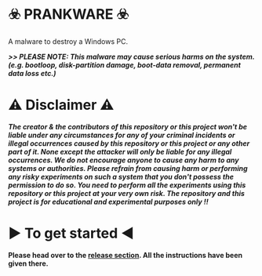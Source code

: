 #                                                                       ☣️ PRANKWARE ☣️
A malware to destroy a Windows PC.


***>> PLEASE NOTE: This malware may cause serious harms on the system. (e.g. bootloop, disk-partition damage, boot-data removal, permanent data loss etc.)***


⚠️ Disclaimer ⚠️
=================
***The creator & the contributors of this repository or this project won't be liable under any circumstances for any of your criminal incidents or illegal occurrences caused by this repository or this project or any other part of it. None except the attacker will only be liable for any illegal occurrences. We do not encourage anyone to cause any harm to any systems or authorities. Please refrain from causing harm or performing any risky experiments on such a system that you don't possess the permission to do so. You need to perform all the experiments using this repository or this project at your very own risk. The repository and this project is for educational and experimental purposes only !!***


▶️ To get started ◀️
=====================
**Please head over to the [release section](https://github.com/Abdullah-Al-Wahed-Labib/PRANKWARE/releases/tag/PRANKWARE---%3EV1). All the instructions have been given there.**

